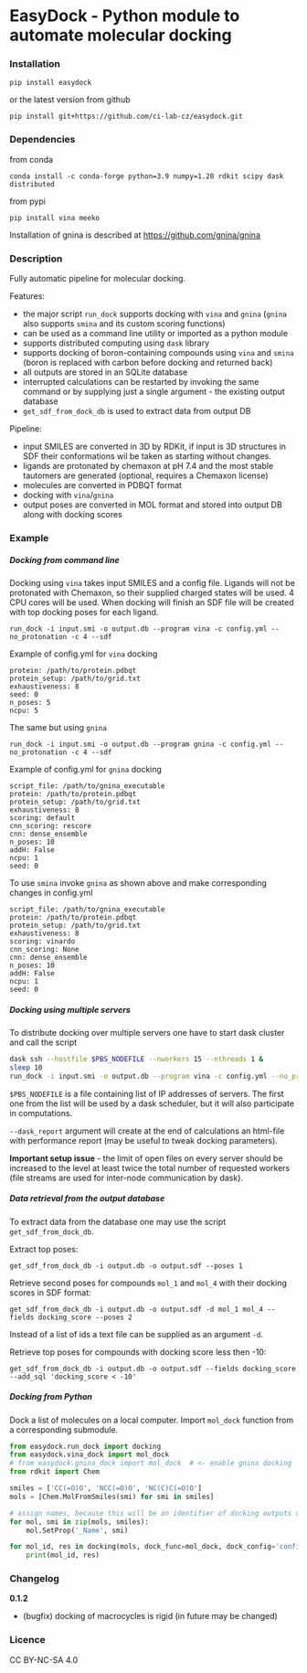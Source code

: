 # EasyDock - Python module to automate molecular docking

### Installation

```
pip install easydock
```
or the latest version from github
```
pip install git+https://github.com/ci-lab-cz/easydock.git
```

### Dependencies

from conda
```
conda install -c conda-forge python=3.9 numpy=1.20 rdkit scipy dask distributed
```

from pypi
```
pip install vina meeko
```

Installation of gnina is described at https://github.com/gnina/gnina

### Description

Fully automatic pipeline for molecular docking.  

Features:
- the major script `run_dock` supports docking with `vina` and `gnina` (`gnina` also supports `smina` and its custom scoring functions)
- can be used as a command line utility or imported as a python module
- supports distributed computing using `dask` library
- supports docking of boron-containing compounds using `vina` and `smina` (boron is replaced with carbon before docking and returned back)
- all outputs are stored in an SQLite database
- interrupted calculations can be restarted by invoking the same command or by supplying just a single argument - the existing output database
- `get_sdf_from_dock_db` is used to extract data from output DB

Pipeline:
- input SMILES are converted in 3D by RDKit, if input is 3D structures in SDF their conformations wil be taken as starting without changes.
- ligands are protonated by chemaxon at pH 7.4 and the most stable tautomers are generated (optional, requires a Chemaxon license)
- molecules are converted in PDBQT format
- docking with `vina`/`gnina`
- output poses are converted in MOL format and stored into output DB along with docking scores

### Example

##### Docking from command line

Docking using `vina` takes input SMILES and a config file. Ligands will not be protonated with Chemaxon, so their supplied charged states will be used. 4 CPU cores will be used. When docking will finish an SDF file will be created with top docking poses for each ligand. 
```
run_dock -i input.smi -o output.db --program vina -c config.yml --no_protonation -c 4 --sdf
``` 

Example of config.yml for `vina` docking  
```
protein: /path/to/protein.pdbqt
protein_setup: /path/to/grid.txt
exhaustiveness: 8
seed: 0
n_poses: 5
ncpu: 5
```

The same but using `gnina`
```
run_dock -i input.smi -o output.db --program gnina -c config.yml --no_protonation -c 4 --sdf
``` 

Example of config.yml for `gnina` docking  
```
script_file: /path/to/gnina_executable
protein: /path/to/protein.pdbqt
protein_setup: /path/to/grid.txt
exhaustiveness: 8
scoring: default
cnn_scoring: rescore
cnn: dense_ensemble
n_poses: 10
addH: False
ncpu: 1
seed: 0
```

To use `smina` invoke `gnina` as shown above and make corresponding changes in config.yml
```
script_file: /path/to/gnina_executable
protein: /path/to/protein.pdbqt
protein_setup: /path/to/grid.txt
exhaustiveness: 8
scoring: vinardo
cnn_scoring: None
cnn: dense_ensemble
n_poses: 10
addH: False
ncpu: 1
seed: 0
```

##### Docking using multiple servers

To distribute docking over multiple servers one have to start dask cluster and call the script

```bash
dask ssh --hostfile $PBS_NODEFILE --nworkers 15 --nthreads 1 &
sleep 10
run_dock -i input.smi -o output.db --program vina -c config.yml --no_protonation -c 4 --sdf --hostfile $PBS_NODEFILE --dask_report
```
`$PBS_NODEFILE` is a file containing list of IP addresses of servers. The first one from the list will be used by a dask scheduler, but it will also participate in computations.
  
`--dask_report` argument will create at the end of calculations an html-file with performance report (may be useful to tweak docking parameters).
  
**Important setup issue** - the limit of open files on every server should be increased to the level at least twice the total number of requested workers (file streams are used for inter-node communication by dask).

##### Data retrieval from the output database

To extract data from the database one may use the script `get_sdf_from_dock_db`.

Extract top poses:
```
get_sdf_from_dock_db -i output.db -o output.sdf --poses 1
```
Retrieve second poses for compounds `mol_1` and `mol_4` with their docking scores in SDF format:
```
get_sdf_from_dock_db -i output.db -o output.sdf -d mol_1 mol_4 --fields docking_score --poses 2 
```
Instead of a list of ids a text file can be supplied as an argument `-d`.

Retrieve top poses for compounds with docking score less then -10:
```
get_sdf_from_dock_db -i output.db -o output.sdf --fields docking_score --add_sql 'docking_score < -10' 
```

##### Docking from Python

Dock a list of molecules on a local computer. Import `mol_dock` function from a corresponding submodule.
```python
from easydock.run_dock import docking
from easydock.vina_dock import mol_dock
# from easydock.gnina_dock import mol_dock  # <- enable gnina docking
from rdkit import Chem

smiles = ['CC(=O)O', 'NCC(=O)O', 'NC(C)C(=O)O']
mols = [Chem.MolFromSmiles(smi) for smi in smiles]

# assign names, because this will be an identifier of docking outputs of a molecule 
for mol, smi in zip(mols, smiles):
    mol.SetProp('_Name', smi)

for mol_id, res in docking(mols, dock_func=mol_dock, dock_config='config.yml', ncpu=4):
    print(mol_id, res)
```

### Changelog

**0.1.2**
- (bugfix) docking of macrocycles is rigid (in future may be changed)

### Licence
CC BY-NC-SA 4.0
